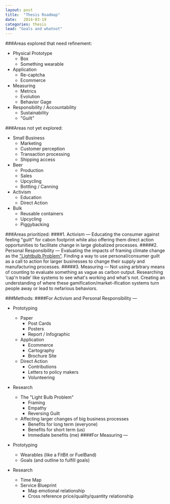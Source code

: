 ```yaml
---
layout: post
title:  "Thesis Roadmap"
date:   2014-03-19
categories: thesis
lead: "Goals and whatnot"
---
```

###Areas explored that need refinement:
- Physical Prototype
	- Box
    - Something wearable
- Application
	- Re-captcha
    - Ecommerce
- Measuring
  - Metrics
  - Evolution 
  - Behavior Gage
- Responsibility / Accountability
	- Sustainability
	- "Guilt"
    
###Areas not yet explored:
- Small Business
	- Marketing
    - Customer perception
    - Transaction processing
    - Shipping access
- Beer
	- Production
    - Sales
    - Upcycling
    - Bottling / Canning
- Activism
	- Education
    - Direct Action
- Bulk
	- Reusable containers
    - Upcycling
    - Piggybacking

###Areas prioritized:
####1. Activism —
Educating the consumer against feeling "guilt" for cabon footprint while also offering them direct action opportunities to facilitate change in large globalized processes.
#####2. Personal Responsibility —
Evaluating the impacts of framing climate change as the ["Lightbulb Problem"](http://jennings.ghost.io/thesis-pieces-an-overhead-view/). Finding a way to use personal/consumer guilt as a call to action for larger businesses to change their supply and manufacturing processes.
#####3. Measuring —
Not using arbitrary means of counting to evaluate something as vague as carbon output. Researching ‘cap'n trade’ like systems to see what's working and what's not. Creating an understanding of where these gamification/market-ification systems turn people away or lead to nefarious behaviors.

###Methods:
####For Activism and Personal Responsibility —
- Prototyping
	- Paper
    	- Post Cards
        - Posters
        - Report / Infographic
    - Application
    	- Ecommerce
        - Cartography
        - Brochure Site
    - Direct Action
    	- Contributions
        - Letters to policy makers
        - Volunteering
- Research
	- The "Light Bulb Problem"
    	- Framing
        - Empathy
        - Reversing Guilt
    - Affecting larger changes of big business processes
    	- Benefits for long term (everyone)
        - Benefits for short term (us)
        - Immediate benefits (me)
####For Measuring —

- Prototyping
	- Wearables (like a FitBit or FuelBand)
    - Goals (and outline to fulfill goals)
- Research
	- Time Map
    - Service Blueprint
    	- Map emotional relationship
        - Cross reference price/quality/quantity relationship
